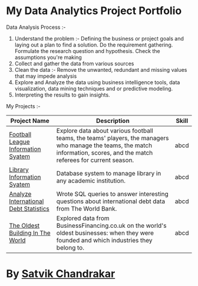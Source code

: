 # My Data Analytics Project Portfolio

Data Analysis Process :- 

1. Understand the problem :- Defining the business or project goals and laying out a plan to find a solution. Do the requirement gathering. Formulate the research question and hypothesis. Check the assumptions you're making
2. Collect and gather the data from various sources
3. Clean the data :- Remove the unwanted, redundant and missing values that may impede analysis
4. Explore and Analyze the data using business intelligence tools, data visualization, data mining techniques and or predictive modeling. 
5. Interpreting the results to gain insights.

My Projects :- 

Project Name  | Description | Skill
------------- | ------------- | -------------
[Football League Information Syatem](https://github.com/Satvik-ai/My-SQL-Portfolio/tree/master/1_Football_league_info_DB)  | Explore data about various football teams, the teams' players, the managers who manage the teams, the match information, scores, and the match referees for current season. | abcd
[Library Information Syatem](https://github.com/Satvik-ai/My-SQL-Portfolio/tree/master/2_Library_info_DB)  | Database system to manage library in any academic institution. | abcd
[Analyze International Debt Statistics](https://github.com/Satvik-ai/My-SQL-Portfolio/tree/master/3_International_debtDB)  | Wrote SQL queries to answer interesting questions about international debt data from The World Bank. | abcd
[The Oldest Building In The World](https://github.com/Satvik-ai/My-SQL-Portfolio/tree/master/4_Oldest_businessDB)  | Explored data from BusinessFinancing.co.uk on the world's oldest businesses: when they were founded and which industries they belong to. | abcd

# By [Satvik Chandrakar](https://www.linkedin.com/in/satvik-chandrakar-4008471ba) 
